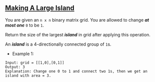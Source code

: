 ## [Making A Large Island](https://leetcode.com/problems/making-a-large-island/)

You are given an `n x n` binary matrix grid. You are allowed to change ***at most one*** `0` to be `1`.

Return the size of the largest ***island*** in grid after applying this operation.

An ***island*** is a 4-directionally connected group of `1`s.

- Example 1:
```
Input: grid = [[1,0],[0,1]]
Output: 3
Explanation: Change one 0 to 1 and connect two 1s, then we get an island with area = 3.
```
